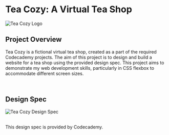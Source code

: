 # Tea Cozy: A Virtual Tea Shop
![Tea Cozy Logo](https://i.postimg.cc/0NbsDxSw/tea-cozy-cover.png)

## Project Overview
Tea Cozy is a fictional virtual tea shop, created as a part of the required Codecademy projects. The aim of this project is to design and build a website for a tea shop using the provided design spec. This project aims to demonstrate my web development skills, particularly in CSS flexbox to accommodate different screen sizes.

<br>

## Design Spec
![Tea Cozy Design Spec](https://i.postimg.cc/3J8kT9v3/img-tea-cozy-design-spec.jpg)

<br>
This design spec is provided by Codecademy.

<br>

